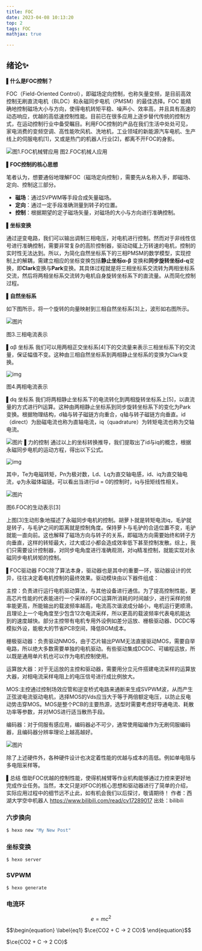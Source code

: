 ```yaml
---
title: FOC
date: 2023-04-08 10:13:20
top: 2
tags: FOC
mathjax: true

---
```



<meta name="referrer" content="no-referrer"/>

## 绪论:sparkles:

**▌什么是FOC控制？**

FOC（Field-Oriented Control），即磁场定向控制，也称矢量变频，是目前高效控制无刷直流电机（BLDC）和永磁同步电机（PMSM）的最佳选择。FOC 能精确地控制磁场大小与方向，使得电机转矩平稳、噪声小、效率高，并且具有高速的动态响应，优越的高低速控制性能。目前已在很多应用上逐步替代传统的控制方式，在运动控制行业中备受瞩目。利用FOC控制的产品在我们生活中处处可见，家电消费的变频空调、高性能吹风机、洗地机，工业领域的新能源汽车电机、生产线上的伺服电机[1]，又或是热门的机器人行业[2]，都离不开FOC的身影。 

![图1.FOC机械臂应用	图2.FOC机械人应用](https://i0.hdslb.com/bfs/article/db010619e98e39b5893894306e04e9c642c0353e.png@942w_393h_progressive.webp)


 <!-- more -->

**▌FOC控制的核心思想**

笔者认为，想要通俗地理解FOC（磁场定向控制），需要先从名称入手，即磁场、定向、控制这三部分。

- **磁场**：通过SVPWM等手段合成矢量磁场。
- **定向**：通过一定手段准确测量到转子的位置。
- **控制**：根据期望的定子磁场矢量，对磁场的大小与方向进行准确控制。

**▌坐标变换**

通过逆变电路，我们可以输出调制三相电压，对电机进行控制。然而对于非线性信号进行准确控制，需要非常复杂的高阶控制器，驱动动辄上万转速的电机，控制的实时性无法达到。所以，为简化自然坐标系下的三相PMSM的数学模型，实现控制上的解耦，需建立相应的坐标变换包括**静止坐标α-β** 变换和**同步旋转坐标d-q**变换，即**Clark**变换与**Park**变换。其具体过程就是将三相坐标系交流转为两相坐标系交流，然后将两相坐标系交流转为电机自身旋转坐标系下的直流量。从而简化控制过程。

**▌自然坐标系**

如下图所示，将一个旋转的向量映射到三相自然坐标系[3]上，波形如右图所示。

![图片](https://i0.hdslb.com/bfs/article/3e02d54e2068263974f88ce726d65ffa182f63bd.gif@942w_486h_progressive.webp)

图3.三相电流表示

▌αβ 坐标系
我们可以用两相正交坐标系[4]下的交流量来表示三相坐标系下的交流量，保证幅值不变。这种由三相自然坐标系到两相静止坐标系的变换为Clark变换。

![img](https://i0.hdslb.com/bfs/article/f52d3004f9818610096eb3eec4e2ddcad005f4f9.gif@942w_486h_progressive.webp)

图4.两相电流表示

▌dq 坐标系
我们将两相静止坐标系下的电流转化到两相旋转坐标系上[5]，以直流量的方式进行PI运算。这种由两相静止坐标系到同步旋转坐标系下的变化为Park变换。根据物理结构，d轴与转子磁链方向重合，q轴与转子磁链方向垂直。id（direct）为励磁电流也称为直轴电流，iq（quadrature）为转矩电流也称为交轴电流。 

![图片](https://i0.hdslb.com/bfs/article/63658e2d6f2a72cdbeb45a9b7d17c7dc923077b0.gif@942w_486h_progressive.webp)
▌力的控制
通过以上的坐标转换推导，我们提取出了id与iq的概念，根据永磁同步电机的运动方程，得出以下公式。

![img](https://i0.hdslb.com/bfs/article/d98e9de053f24a3800ff14abb22f3dfb52801a11.png@942w_173h_progressive.webp)

其中，Te为电磁转矩，Pn为极对数，Ld、Lq为直交轴电感，id、iq为直交轴电流，φ为永磁体磁链。可以看出当进行id = 0的控制时，iq与扭矩线性相关。

![图片](https://i0.hdslb.com/bfs/article/d6a5c1466eb6dd833358f730f14fb12b9f6ffbf5.jpg@675w_408h_progressive.webp)

图6.FOC的生动表示[3]

上图[3]生动形象地描述了永磁同步电机的控制。胡萝卜就是转矩电流iq，毛驴就是转子，与毛驴之间的距离就是控制角度。保持萝卜与毛驴的合适位置不变，毛驴就能一直向前。这也解释了磁场方向与转子的关系，即磁场方向需要始终和转子方向垂直，这样的转矩最大，过大或过小都会造成效率低下甚至控制发散。综上，我们只需要设计控制器，对同步电角度进行准确观测，对iq精准控制，就能实现对永磁同步电机转矩的控制。

▌FOC驱动器
FOC除了算法本身，驱动器也是其中的重要一环，驱动器设计的优异，往往决定着电机控制的最终效果。驱动模块由以下器件组成：

主控：负责进行运行电机驱动算法，与其他设备进行通信。为了提高控制性能，更高芯片性能的代表能进行一个采样的FOC运算所消耗的时间越少，进行采样的频率能更高，所能输出的载波频率越高，电流高次谐波成分越小，电机运行更顺滑。且理论上一个电角度至少包含12次电流采样，所以更高的载波频率代表电机能达到的速度越快。部分主控带有电机专用外设例如差分运放、栅极驱动器、DCDC等模拟外设，能极大的节省PCB空间，降低BOM成本。

栅极驱动器：负责驱动NMOS，由于芯片输出PWM无法直接驱动MOS，需要自举电路，所以绝大多数需要单独的电机驱动。有些驱动集成DCDC、可编程运放，所以既是通用单片机也可以作为电机控制使用。

运算放大器：对于无运放的主控和驱动器，需要用分立元件搭建电流采样的运算放大器，对相电流采样电阻上的电压信号进行成比例放大。

MOS:主控通过控制场效应管和逆变桥式电路来通断来生成SVPWM波，从而产生正弦波电流驱动电机，选择MOS的Vds应当大于等于两倍额定电压，以防止反电动势击穿MOS。MOS是整个PCB的主要热源，选型时需要考虑好导通电流、耗散功率等参数，并对MOS进行适当散热手段。

编码器：对于伺服有感应用，编码器必不可少，通常使用磁编作为无刷伺服编码器，且编码器分辨率理论上越高越好。

![图片](https://i0.hdslb.com/bfs/article/fdcd2318c3b6be047b819b383d5dfd206e8425d7.png@942w_854h_progressive.webp)

除了上述硬件外，各种硬件设计也决定着性能的优越与成本的高低。例如单电阻与多电阻采样等。

▌总结
借助FOC优越的控制性能，使得机械臂等作业机构能够通过力控来更好地完成作业任务。当然，本文只是对FOC的核心思想和驱动器进行了简单的介绍，实际应用过程中的细节远不止此，如有机会我们以后探讨，敬请期待！ 作者：西湖大学空中机器人 https://www.bilibili.com/read/cv17289017 出处：bilibili

### 六步换向

``` bash
$ hexo new "My New Post"
```

### 坐标变换

``` bash
$ hexo server
```

### SVPWM

``` bash
$ hexo generate
```

### 电流环


$$\begin{equation} \label{eq1}
e=mc^2
\end{equation}$$

$$\begin{equation} \label{eq1}
$\ce{CO2 + C -> 2 CO}$
\end{equation}$$

$\ce{CO2 + C -> 2 CO}$


